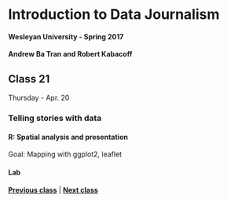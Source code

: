 # Introduction to Data Journalism
  
#### Wesleyan University - Spring 2017
  
**Andrew Ba Tran and Robert Kabacoff**
  
## Class 21
Thursday - Apr. 20
                             
### Telling stories with data
                             
#### R: Spatial analysis and presentation
                             
Goal: Mapping with ggplot2, leaflet
                             
#### Lab

                   
**[Previous class](class20.md)** | **[Next class](class22.md)**
